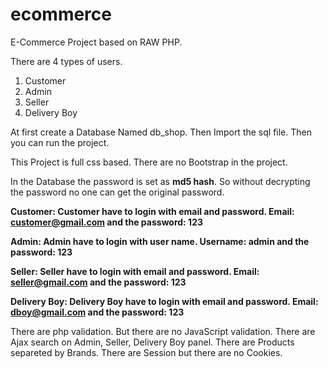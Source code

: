 # ecommerce
 E-Commerce Project based on RAW PHP.

There are 4 types of users.
1. Customer
2. Admin
3. Seller
4. Delivery Boy

At first create a Database Named db_shop. Then Import the sql file. Then you can run the project.

This Project is full css based. There are no Bootstrap in the project.

In the Database the password is set as **md5 hash**. So without decrypting the password no one can get the original password.

**Customer: Customer have to login with email and password. Email: customer@gmail.com and the password: 123**

**Admin: Admin have to login with user name. Username: admin and the password: 123**

**Seller: Seller have to login with email and password. Email: seller@gmail.com and the password: 123**

**Delivery Boy: Delivery Boy have to login with email and password. Email: dboy@gmail.com and the password: 123**

There are php validation. But there are no JavaScript validation.
There are Ajax search on Admin, Seller, Delivery Boy panel.
There are Products separeted by Brands.
There are Session but there are no Cookies.
